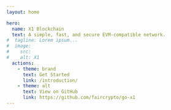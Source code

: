 ```yaml
---
layout: home

hero:
  name: X1 Blockchain
  text: A simple, fast, and secure EVM-compatible network.
#  tagline: Lorem ipsum...
#  image:
#    src: 
#    alt: X1
  actions:
    - theme: brand
      text: Get Started
      link: /introduction/
    - theme: alt
      text: View on GitHub
      link: https://github.com/faircrypto/go-x1
---
```

